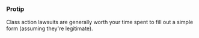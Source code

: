 ### Protip

Class action lawsuits are generally worth your time spent to fill out a simple
form (assuming they're legitimate).